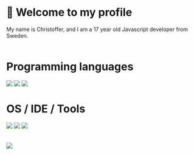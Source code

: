 # 👋 Welcome to my profile

My name is Christoffer, and I am a 17 year old Javascript developer from Sweden.
<br><br>
<div class="programming-languages">
  <h1>Programming languages</h1>
  <div class="icons">
    <img src="http://img.shields.io/badge/-Python-eee?style=flat-square&logo=python">
    <img src="https://img.shields.io/badge/-Javascript-eee?style=flat-square&logo=javascript&logoColor=e6b609">
    <img src="https://img.shields.io/badge/-PHP-eee?style=flat-square&logo=php">
  </div>
</div>
<div class="os-ide-tools">
  <h1>OS / IDE / Tools</h1>
  <div class="icons">
    <img src="https://img.shields.io/badge/-Linux Pop!_OS-eee?style=flat-square&logo=linux&logoColor=121212">
    <img src="https://img.shields.io/badge/-VSCode-eee?style=flat-square&logo=visual-studio-code&logoColor=007acc">
    <img src="https://img.shields.io/badge/-Github/Git-eee?style=flat-square&logo=git&logoColor=f34f29">
  </div>
  <br><br>
</div>

<img src="https://github-readme-stats.vercel.app/api?username=chris9740&show_icons=true&title_color=ffffff&icon_color=bb2acf&text_color=daf7dc&bg_color=151515">
